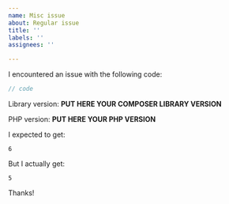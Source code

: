 ```yaml
---
name: Misc issue
about: Regular issue
title: ''
labels: ''
assignees: ''

---
```


I encountered an issue with the following code:
```php
// code
```
Library version: **PUT HERE YOUR COMPOSER LIBRARY VERSION**
<!--
Run the command `composer show seregazhuk/php-pinterest-bot`
to get "versions".
-->

PHP version: **PUT HERE YOUR PHP VERSION**
<!--
Run the command `php -v` or
Use `echo phpversion();`
to get PHP version.
-->

I expected to get:
```
6
```
<!--
Always give your expectations. Each use has their owns.
-->

But I actually get:
```
5
```
Thanks!
